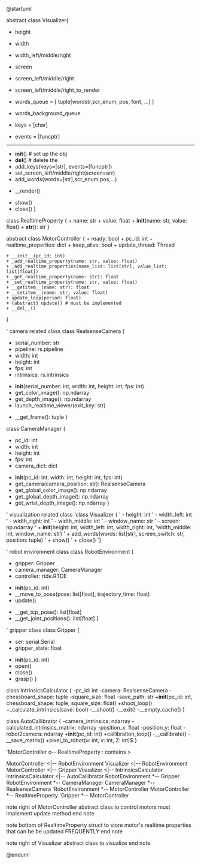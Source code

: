 @startuml

abstract class Visualizer{
+ height
+ width
+ width_left/middle/right
+ screen
+ screen_left/middle/right
+ screen_left/middle/right_to_render

+ words_queue = [
    tuple[wordstr,scr_enum, pos, font, ...]
]
+ words_background_queue

+ keys = [char]
+ events = [funcptr]
----
+ __init__() # set up the obj
+ __del__() # delete the
+ add_keys(keys=[str], events=[funcptr]) 
+ set_screen_left/middle/right(screen=arr)
+ add_words(words=[str],scr_enum,pos,...)
-  __render()
+ show()
+ close()
}



class RealtimeProperty {
    + name: str
    + value: float
    + __init__(name: str, value: float)
    + __str__(): str
}

abstract class MotorController {
    + ready: bool
    + pc_id: int
    + realtime_properties: dict
    + keep_alive: bool
    + update_thread: Thread
    
    + __init__(pc_id: int)
    + _add_realtime_property(name: str, value: float)
    + _add_realtime_properties(name_list: list[str], value_list: list[float])
    + _get_realtime_property(name: str): float
    + _set_realtime_property(name: str, value: float)
    + __getitem__(name: str): float
    + __setitem__(name: str, value: float)
    + update_loop(period: float)
    + {abstract} update() # must be implemented
    + __del__()
}

' camera related class
class RealsenseCamera {
  - serial_number: str
  - pipeline: rs.pipeline
  - width: int
  - height: int
  - fps: int
  - intrinsics: rs.intrinsics
  + __init__(serial_number: int, width: int, height: int, fps: int)
  + get_color_image(): np.ndarray
  + get_depth_image(): np.ndarray
  + launch_realtime_viewer(exit_key: str)
  - __get_frame(): tuple
}

class CameraManager {
  - pc_id: int
  - width: int
  - height: int
  - fps: int
  - camera_dict: dict
  + __init__(pc_id: int, width: int, height: int, fps: int)
  + get_camera(camera_position: str): RealsenseCamera
  + get_global_color_image(): np.ndarray
  + get_global_depth_image(): np.ndarray
  + get_wrist_depth_image(): np.ndarray
}

' visualization related class
'class Visualizer {
'  - height: int
'  - width_left: int
'  - width_right: int
'  - width_middle: int
'  - window_name: str
'  - screen: np.ndarray
'  + __init__(height: int, width_left: int, width_right: int, 'width_middle: int, window_name: str)
'  + add_words(words: list[str], screen_switch: str, position: tuple)
'  + show()
'  + close()
'}

' robot environment class
class RobotEnvironment {
  - gripper: Gripper
  - camera_manager: CameraManager
  - controller: rtde.RTDE
  + __init__(pc_id: int)
  + __move_to_pose(pose: list[float], trajectory_time: float)
  + update()
  - __get_tcp_pose(): list[float]
  - __get_joint_positions(): list[float]
}

' gripper class
class Gripper {
  - ser: serial.Serial
  - gripper_state: float
  + __init__(pc_id: int)
  + open()
  + close()
  + grasp()
}

class IntrinsicsCalculator {
    -pc_id: int
    -camera: RealsenseCamera
    -chessboard_shape: tuple
    -square_size: float
    -save_path: str
    +__init__(pc_id: int, chessboard_shape: tuple, square_size: float)
    +shoot_loop()
    +_calculate_intrinsics(save: bool)
    -__shoot()
    -__exit()
    -__empty_cache()
}

class AutoCallibrator {
    -camera_intrinsics: ndarray
    -calculated_intrinsics_matrix: ndarray
    -position_x: float
    -position_y: float
    -robot2camera: ndarray
    +__init__(pc_id: int)
    +callibration_loop()
    -__callibrate()
    -__save_matrix()
    +pixel_to_robot(u: int, v: int, Z: int)$
}


'MotorController o-- RealtimeProperty : contains >

MotorController <|-- RobotEnvironment
Visualizer <|-- RobotEnvironment
MotorController <|-- Gripper
Visualizer <|-- IntrinsicsCalculator
IntrinsicsCalculator <|-- AutoCallibrator
RobotEnvironment *-- Gripper
RobotEnvironment *-- CameraManager
CameraManager *-- RealsenseCamera
'RobotEnvironment *-- MotorController
MotorController *-- RealtimeProperty
'Gripper *-- MotorController

note right of MotorController
  abstract class to control motors
  must implement update method
end note

note bottom of RealtimeProperty
  struct to store motor's realtime properties
  that can be be updated FREQUENTLY
end note

note right of Visualizer
  abstract class to visualize
end note


@enduml
